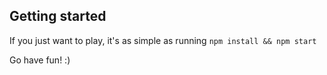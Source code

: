 ## Getting started

If you just want to play, it's as simple as running `npm install && npm start`

Go have fun! :)